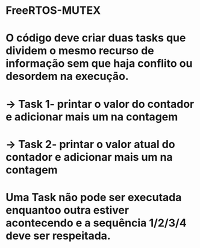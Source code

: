 # FreeRTOS-MUTEX
#
# O código deve criar duas tasks que dividem o mesmo recurso de informação sem que haja conflito ou desordem na execução.
#
# -> Task 1- printar o valor do contador e adicionar mais um na contagem
# -> Task 2- printar o valor atual do contador e adicionar mais um na contagem
# Uma Task não pode ser executada enquantoo outra estiver acontecendo e a sequência 1/2/3/4 deve ser respeitada.

